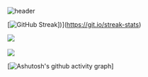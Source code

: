 



![header](https://capsule-render.vercel.app/api?type=rect&color=auto&height=150&section=header&text=정훈&fontSize=60)
</br>


[![GitHub Streak](https://streak-stats.demolab.com/?user=junghunchoi&date_format=[Y.]n.j)])](https://git.io/streak-stats)

<img src="https://github-readme-stats.vercel.app/api/top-langs/?username=junghunchoi&layout=compact"><br><br>
<img src="https://github-readme-stats.vercel.app/api?username=junghunchoi&show_icons=true">

[![Ashutosh's github activity graph](https://github-readme-activity-graph.vercel.app/graph?username=junghunchoi&theme=github-compact)]

